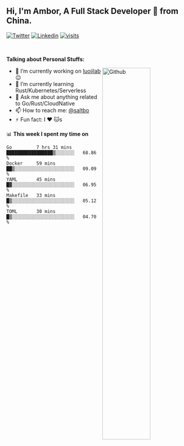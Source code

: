 ## Hi, I'm Ambor, A Full Stack Developer 🚀 from China.

[![Twitter](https://img.shields.io/badge/-saltbo-1ca0f1?style=flat&logo=twitter&logoColor=white)](https://twitter.com/rdsaltbo)
[![Linkedin](https://img.shields.io/badge/-saltbo-blue?style=flat&logo=Linkedin&logoColor=white)](https://www.linkedin.com/in/saltbo/)
[![visits](https://visitor.vercel.app/page/saltbo?color=light-green)](https://github.com/saltbo/)

&nbsp;  

**Talking about Personal Stuffs:**
<!-- Any image aligned to the right. Beware the width  -->
<img width="50%" align="right" alt="Github" src="https://raw.githubusercontent.com/saltbo/saltbo/master/images/git-header.svg" />

- 🔭 I’m currently working on [luojilab](https://github.com/luojilab) :wink:
- 🌱 I’m currently learning Rust/Kubernetes/Serverless
- 💬 Ask me about anything related to Go/Rust/CloudNative
- 📫 How to reach me: [@saltbo](https://twitter.com/rdsaltbo)
- ⚡ Fun fact: I :heart: :cat:s


📊 **This week I spent my time on**
<!--START_SECTION:waka-->
```text
Go         7 hrs 31 mins   █████████████████▒░░░░░░░   68.86 % 
Docker     59 mins         ██▒░░░░░░░░░░░░░░░░░░░░░░   09.09 % 
YAML       45 mins         █▓░░░░░░░░░░░░░░░░░░░░░░░   06.95 % 
Makefile   33 mins         █▒░░░░░░░░░░░░░░░░░░░░░░░   05.12 % 
TOML       30 mins         █▒░░░░░░░░░░░░░░░░░░░░░░░   04.70 % 
```
<!--END_SECTION:waka-->
